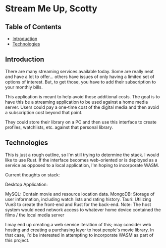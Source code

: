# Stream Me Up, Scotty

## Table of Contents
* [Introduction](#Introduction)
* [Technologies](#Technologies)

## Introduction
There are many streaming services available today. Some are really neat and have a lot to offer... others have issues of only having a limited set of options of interest.
But, to get those, you have to add their subscription to your monthly bills. 

This application is meant to help avoid those additional costs. The goal is to have this be a streaming application to be used against a home media server.
Users could pay a one-time cost of the digital media and then avoid a subscription cost beyond that point.

They could store their library on a PC and then use this interface to create profiles, watchlists, etc. against that personal library.

## Technologies
This is just a rough outline, so I'm still trying to determine the stack. I would like to use Rust. If the interface becomes web-oriented or is deployed as a service
as opposed to a local application, I'm hoping to incorporate WASM.

Current thoughts on stack:

Desktop Application:

MySQL: Contain movie and resource location data.
MongoDB: Storage of user information, including watch lists and rating history.
Tauri: Utilizing Vue3 to create the front-end and Rust for the back-end.
Note: The host system would need network access to whatever home device contained the films / the local media server

I may end up creating a web service iteration of this; may consider web hosting and creating a purchasing layer to host people's movie library.
In that case, I'd be interested in attempting to incorporate WASM as part of this project.
